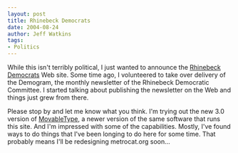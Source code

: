 ```yaml
---
layout: post
title: Rhinebeck Democrats
date: 2004-08-24
author: Jeff Watkins
tags:
- Politics
---
```


<p>While this isn't terribly political, I just wanted to announce the
<a href="http://rhinebeckdemocrats.org" title="Rhinebeck
Democrats">Rhinebeck Democrats</a> Web site. Some time ago, I
volunteered to take over delivery of the Demogram, the monthly
newsletter of the Rhinebeck Democratic Committee. I started talking
about publishing the newsletter on the Web and things just grew from
there.</p>
<p>Please stop by and let me know what you think. I'm trying out the
new 3.0 version of <a href="http://movabletype.org">MovableType</a>, a
newer version of the same software that runs this site. And I'm
impressed with some of the capabilities. Mostly, I've found ways to do
things that I've been longing to do here for some time. That probably
means I'll be redesigning metrocat.org soon...</p>